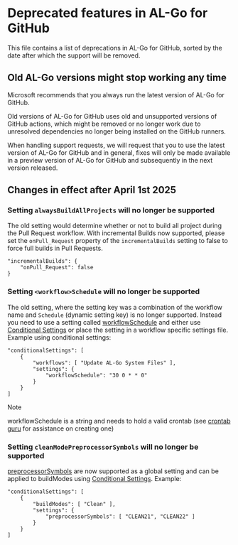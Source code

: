 # Deprecated features in AL-Go for GitHub

This file contains a list of deprecations in AL-Go for GitHub, sorted by the date after which the support will be removed.

## Old AL-Go versions might stop working any time

Microsoft recommends that you always run the latest version of AL-Go for GitHub.

Old versions of AL-Go for GitHub uses old and unsupported versions of GitHub actions, which might be removed or no longer work due to unresolved dependencies no longer being installed on the GitHub runners.

When handling support requests, we will request that you to use the latest version of AL-Go for GitHub and in general, fixes will only be made available in a preview version of AL-Go for GitHub and subsequently in the next version released.

## Changes in effect after April 1st 2025

<a id="alwaysBuildAllProjects"></a>

### Setting `alwaysBuildAllProjects` will no longer be supported

The old setting would determine whether or not to build all project during the Pull Request workflow. With incremental Builds now supported, please set the `onPull_Request` property of the `incrementalBuilds` setting to false to force full builds in Pull Requests.
```
"incrementalBuilds": {
    "onPull_Request": false
}
```

<a id="_workflow_Schedule"></a>

### Setting `<workflow>Schedule` will no longer be supported

The old setting, where the setting key was a combination of the workflow name and `Schedule` (dynamic setting key) is no longer supported. Instead you need to use a setting called [workflowSchedule](https://aka.ms/algosettings#workflowSchedule) and either use [Conditional Settings](https://aka.ms/algosettings#conditional-settings) or place the setting in a workflow specific settings file. Example using conditional settings:

```
"conditionalSettings": [
    {
        "workflows": [ "Update AL-Go System Files" ],
        "settings": {
            "workflowSchedule": "30 0 * * 0"
        }
    }
]
```

> [!NOTE]
> workflowSchedule is a string and needs to hold a valid crontab (see [crontab guru](https://crontab.guru/) for assistance on creating one)


<a id="cleanModePreprocessorSymbols"></a>

### Setting `cleanModePreprocessorSymbols` will no longer be supported

[preprocessorSymbols](https://aka.ms/algosettings#preprocessorSymbols) are now supported as a global setting and can be applied to buildModes using [Conditional Settings](https://aka.ms/algosettings#conditional-settings). Example:

```
"conditionalSettings": [
    {
        "buildModes": [ "Clean" ],
        "settings": {
            "preprocessorSymbols": [ "CLEAN21", "CLEAN22" ]
        }
    }
]
```
